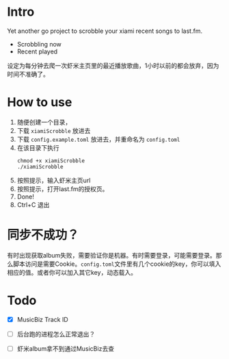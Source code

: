 # Intro
Yet another go project to scrobble your xiami recent songs to last.fm.

* Scrobbling now
* Recent played

设定为每分钟去爬一次虾米主页里的最近播放歌曲，1小时以前的都会放弃，因为时间不准确了。

# How to use
1. 随便创建一个目录，
2. 下载 `xiamiScrobble` 放进去
3. 下载 `config.example.toml` 放进去，并重命名为 `config.toml`
4. 在该目录下执行
    ```
    chmod +x xiamiScrobble
    ./xiamiScrobble
    ```
5. 按照提示，输入虾米主页url
6. 按照提示，打开last.fm的授权页。
7. Done!
8. Ctrl+C 退出

# 同步不成功？
有时出现获取album失败，需要验证你是机器。有时需要登录，可能需要登录。那么脚本访问是需要Cookie。`config.toml`文件里有几个cookie的key，你可以填入相应的值。或者你可以加入其它key，动态载入。

# Todo

 * [x] MusicBiz Track ID
 * [ ] 后台跑的进程怎么正常退出？
 * [ ] 虾米album拿不到通过MusicBiz去查

